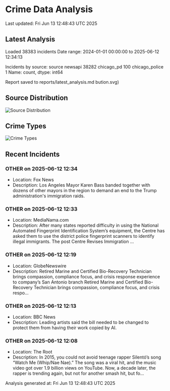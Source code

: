 # Crime Data Analysis
Last updated: Fri Jun 13 12:48:43 UTC 2025

## Latest Analysis

Loaded 38383 incidents
Date range: 2024-01-01 00:00:00 to 2025-06-12 12:34:13

Incidents by source:
source
newsapi           38282
chicago_pd          100
chicago_police        1
Name: count, dtype: int64

Report saved to reports/latest_analysis.md
bution.svg)

## Source Distribution
![Source Distribution](images/source_distribution.svg)

## Crime Types
![Crime Types](images/crime_types.svg)

## Recent Incidents

### OTHER on 2025-06-12 12:34
- Location: Fox News
- Description: Los Angeles Mayor Karen Bass banded together with dozens of other mayors in the region to demand an end to the Trump administration's immigration raids.


### OTHER on 2025-06-12 12:33
- Location: MediaNama.com
- Description: After many states reported difficulty in using the National Automated Fingerprint Identification System’s equipment, the Centre has asked them to use the district police fingerprint scanners to identify illegal immigrants.
The post Centre Revises Immigration …


### OTHER on 2025-06-12 12:19
- Location: GlobeNewswire
- Description: Retired Marine and Certified Bio-Recovery Technician brings compassion, compliance focus, and crisis response experience to company’s San Antonio branch Retired Marine and Certified Bio-Recovery Technician brings compassion, compliance focus, and crisis respo…


### OTHER on 2025-06-12 12:13
- Location: BBC News
- Description: Leading artists said the bill needed to be changed to protect them from having their work copied by AI.


### OTHER on 2025-06-12 12:08
- Location: The Root
- Description: In 2015, you could not avoid teenage rapper Silentó’s song “Watch Me (Whip/Nae Nae).” The song was a viral hit, and the music video got over 1.9 billion views on YouTube. Now, a decade later, the rapper is trending again, but not for another smash hit, but fo…

Analysis generated at: Fri Jun 13 12:48:43 UTC 2025
